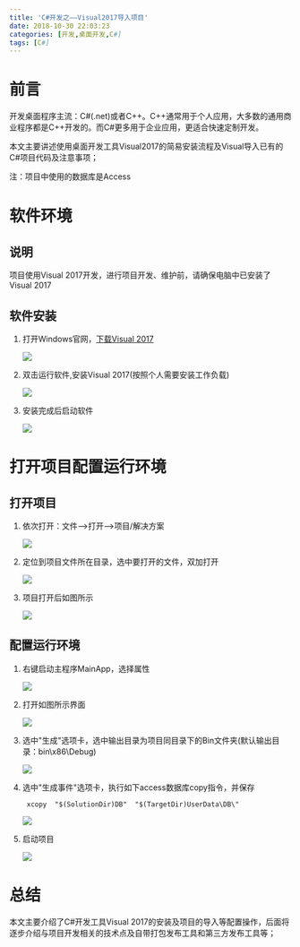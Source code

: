 ```yaml
---
title: 'C#开发之——Visual2017导入项目'
date: 2018-10-30 22:03:23
categories: [开发,桌面开发,C#]
tags: [C#]
---
```


# 前言
开发桌面程序主流：C#(.net)或者C++。C++通常用于个人应用，大多数的通用商业程序都是C++开发的。而C#更多用于企业应用，更适合快速定制开发。    

本文主要讲述使用桌面开发工具Visual2017的简易安装流程及Visual导入已有的C#项目代码及注意事项；    


注：项目中使用的数据库是Access    


<!--more-->

# 软件环境
## 说明  
项目使用Visual 2017开发，进行项目开发、维护前，请确保电脑中已安装了Visual 2017

## 软件安装
1. 打开Windows官网，[下载Visual 2017][1] 

	![][2]
2. 双击运行软件,安装Visual 2017(按照个人需要安装工作负载)  
	
	![][3]  
3. 安装完成后启动软件

	![][4] 

# 打开项目配置运行环境
## 打开项目
1. 依次打开：文件——>打开——>项目/解决方案  
	
	![][5]  

2. 定位到项目文件所在目录，选中要打开的文件，双加打开  

	![][6] 
3. 项目打开后如图所示 

	![][7]

## 配置运行环境
1. 右键启动主程序MainApp，选择属性

	![][8]  
2. 打开如图所示界面

	![][9]

3. 选中"生成"选项卡，选中输出目录为项目同目录下的Bin文件夹(默认输出目录：bin\x86\Debug\)  

	![][10]
4. 选中"生成事件"选项卡，执行如下access数据库copy指令，并保存

		xcopy  "$(SolutionDir)DB"  "$(TargetDir)UserData\DB\"    

	![][11]  
5. 启动项目

	![][12]  

# 总结
本文主要介绍了C#开发工具Visual 2017的安装及项目的导入等配置操作，后面将逐步介绍与项目开发相关的技术点及自带打包发布工具和第三方发布工具等；    





[1]: https://visualstudio.microsoft.com/zh-hans/?rr=https%3A%2F%2Fwww.baidu.com%2Flink%3Furl%3D2W1kCse-7RyGb8tqyjPNkWdpJFj2SWih3eqANtdgoaXjEtlSn3Jq8wl5LPt4Qp-p%26wd%3D%26eqid%3D9f5cb594000160a2000000035bd814bb
[2]: https://raw.githubusercontent.com/PGzxc/images/master/blog-images/csharp-download-visual-studio
[3]: https://raw.githubusercontent.com/PGzxc/images/master/blog-images/csharp-visual-install.png
[4]: https://raw.githubusercontent.com/PGzxc/images/master/blog-images/csharp-visual-start.png
[5]: https://raw.githubusercontent.com/PGzxc/images/master/blog-images/csharp-project-open-opt.png
[6]: https://raw.githubusercontent.com/PGzxc/images/master/blog-images/csharp-project-open.png
[7]: https://raw.githubusercontent.com/PGzxc/images/master/blog-images/csharp-mainApp.png
[8]: https://raw.githubusercontent.com/PGzxc/images/master/blog-images/csharp-MainApp-Property.png
[9]: https://raw.githubusercontent.com/PGzxc/images/master/blog-images/csharp-proper-open.png
[10]: https://raw.githubusercontent.com/PGzxc/images/master/blog-images/csharp-project-output-path.png
[11]: https://raw.githubusercontent.com/PGzxc/images/master/blog-images/csharp-copy-db.png
[12]: https://raw.githubusercontent.com/PGzxc/images/master/blog-images/csharp-start-project.png
